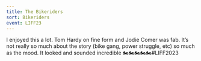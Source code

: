 ```yaml
---
title: The Bikeriders
sort: Bikeriders
event: LIFF23
---
```

I enjoyed this a lot. Tom Hardy on fine form and Jodie Comer was fab. It’s not really so much about the story (bike gang, power struggle, etc) so much as the mood. It looked and sounded incredible 🏍️🏍️🏍️🏍️🏍️#LIFF2023
